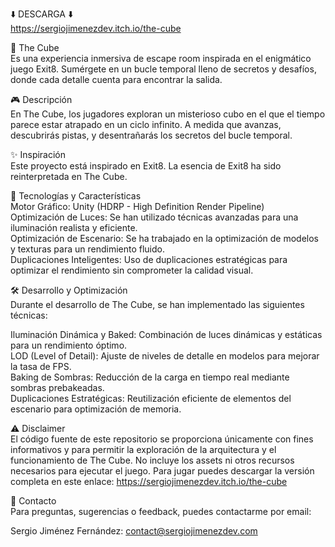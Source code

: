 ⬇️ DESCARGA ⬇️<br>
https://sergiojimenezdev.itch.io/the-cube

🎲 The Cube<br>
Es una experiencia inmersiva de escape room inspirada en el enigmático juego Exit8. Sumérgete en un bucle temporal lleno de secretos y desafíos, donde cada detalle cuenta para encontrar la salida.

🎮 Descripción<br>
En The Cube, los jugadores exploran un misterioso cubo en el que el tiempo parece estar atrapado en un ciclo infinito. A medida que avanzas, descubrirás pistas, y desentrañarás los secretos del bucle temporal.

✨ Inspiración<br>
Este proyecto está inspirado en Exit8. La esencia de Exit8 ha sido reinterpretada en The Cube.

🔧 Tecnologías y Características<br>
Motor Gráfico: Unity (HDRP - High Definition Render Pipeline)<br>
Optimización de Luces: Se han utilizado técnicas avanzadas para una iluminación realista y eficiente.<br>
Optimización de Escenario: Se ha trabajado en la optimización de modelos y texturas para un rendimiento fluido.<br>
Duplicaciones Inteligentes: Uso de duplicaciones estratégicas para optimizar el rendimiento sin comprometer la calidad visual.

🛠️ Desarrollo y Optimización<br>
Durante el desarrollo de The Cube, se han implementado las siguientes técnicas:

Iluminación Dinámica y Baked: Combinación de luces dinámicas y estáticas para un rendimiento óptimo.<br>
LOD (Level of Detail): Ajuste de niveles de detalle en modelos para mejorar la tasa de FPS.<br>
Baking de Sombras: Reducción de la carga en tiempo real mediante sombras prebakeadas.<br>
Duplicaciones Estratégicas: Reutilización eficiente de elementos del escenario para optimización de memoria.

⚠️ Disclaimer<br>
El código fuente de este repositorio se proporciona únicamente con fines informativos y para permitir la exploración de la arquitectura y el funcionamiento de The Cube.
No incluye los assets ni otros recursos necesarios para ejecutar el juego.
Para jugar puedes descargar la versión completa en este enlace: https://sergiojimenezdev.itch.io/the-cube

📧 Contacto<br>
Para preguntas, sugerencias o feedback, puedes contactarme por email:

Sergio Jiménez Fernández: contact@sergiojimenezdev.com

